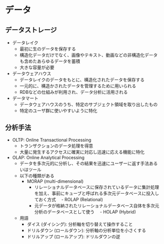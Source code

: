 # データ

## データストレージ

- データレイク
  - 最初に生のデータを保存する
  - 構造化データだけでなく、画像やテキスト、動画などの非構造化データも含めたあらゆるデータを蓄積
  - 大きな容量が必要
- データウェアハウス
  - データレイクのデータをもとに、構造化されたデータを保存する
  - 一元的に、構造かされたデータを管理するために用いられる
  - RDBなどの仕組みが利用され、データ分析に活用される
- データマート
  - データウェアハウスのうち、特定のサブジェクト領域を取り出したもの
  - 特定のユーザ群に使いやすいように特化

## 分析手法

- OLTP: Online Transactional Processing
  - トランザクションのデータ処理を得意
  - 大量に発生するアクセスに確実に対応し迅速に応える機能に特化
- OLAP: Online Analytical Processing
  - データを多次元的に分析し、その結果を迅速にユーザーに返す手法あるいはツール
  - 以下の種類がある
    - MORAP (multi-dimensional)
      - リレーショナルデータベースに保存されているデータに集計処理を加え、事前にキューブと呼ばれる多次元データベースに投入しておく方式
  　- ROLAP (Relational)
      - 元データが格納されたリレーショナルデータベース自体を多次元分析のデータベースとして使う
  　- HOLAP (Hybrid)
  - 用語
    - ダイス (ダイシング): 分析軸を切り替えて操作すること
    - ドリルダウン (ロールダウン): 分析軸の分析単位を小さくする
    - ドリルアップ (ロールアップ): ドリルダウンの逆
